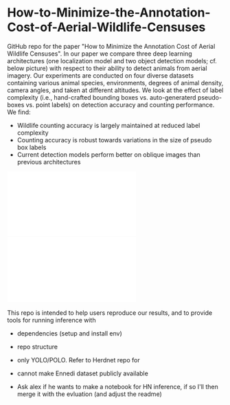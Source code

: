 # How-to-Minimize-the-Annotation-Cost-of-Aerial-Wildlife-Censuses
GitHub repo for the paper "How to Minimize the Annotation  Cost of Aerial Wildlife Censuses". In our paper we compare three deep learning architectures (one localization model and two object detection models; cf. below picture) with respect to their ability to detect animals from aerial imagery. Our experiments are conducted on four diverse datasets containing various animal species, environments, degrees of animal density, camera angles, and taken at different altitudes. We look at the effect of label complexity (i.e., hand-crafted bounding boxes vs. auto-generaterd pseudo-boxes vs. point labels) on detection accuracy and counting performance. We find:
- Wildlife counting accuracy is largely maintained at reduced label complexity
- Counting accuracy is robust towards variations in the size of pseudo box labels 
- Current detection models perform better on oblique images than previous architectures



![image](./YOLO_POLO.drawio.pdf "Our detection models.")
![image](./HN.drawio.pdf "Our localization model.")

This repo is intended to help users reproduce our results, and to provide tools for running inference with 
- dependencies (setup and install env)
- repo structure
- only YOLO/POLO. Refer to Herdnet repo for 
- cannot make Ennedi dataset publicly available 



- Ask alex if he wants to make a notebook for HN inference, if so I'll then merge it with the evluation (and adjust the readme)